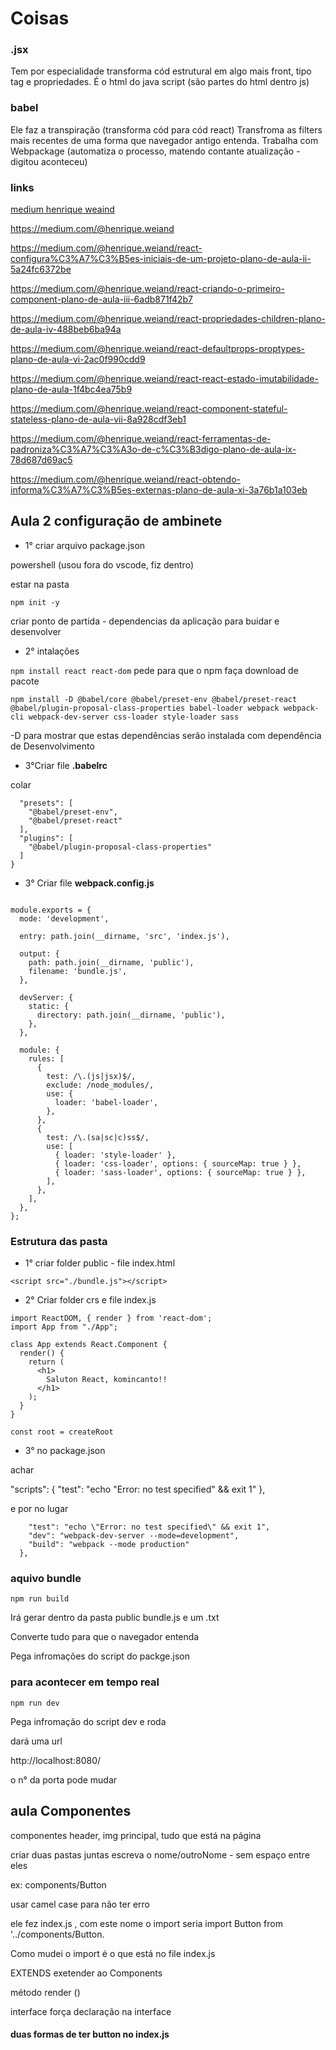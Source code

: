 # Coisas

### .jsx

Tem por especialidade transforma cód estrutural em algo mais front, tipo tag e propriedades.
É o html do java script (são partes do html dentro js)

### babel

Ele faz a transpiração (transforma cód para cód react)
Transfroma as filters mais recentes de uma forma que navegador antigo entenda.
Trabalha com Webpackage (automatiza o processo, matendo contante atualização - digitou aconteceu)

### links

[medium henrique weaind](https://medium.com/@henrique.weiand)

https://medium.com/@henrique.weiand

https://medium.com/@henrique.weiand/react-configura%C3%A7%C3%B5es-iniciais-de-um-projeto-plano-de-aula-ii-5a24fc6372be

https://medium.com/@henrique.weiand/react-criando-o-primeiro-component-plano-de-aula-iii-6adb871f42b7

https://medium.com/@henrique.weiand/react-propriedades-children-plano-de-aula-iv-488beb6ba94a

https://medium.com/@henrique.weiand/react-defaultprops-proptypes-plano-de-aula-vi-2ac0f990cdd9

https://medium.com/@henrique.weiand/react-react-estado-imutabilidade-plano-de-aula-1f4bc4ea75b9

https://medium.com/@henrique.weiand/react-component-stateful-stateless-plano-de-aula-vii-8a928cdf3eb1

https://medium.com/@henrique.weiand/react-ferramentas-de-padroniza%C3%A7%C3%A3o-de-c%C3%B3digo-plano-de-aula-ix-78d687d69ac5

https://medium.com/@henrique.weiand/react-obtendo-informa%C3%A7%C3%B5es-externas-plano-de-aula-xi-3a76b1a103eb

## Aula 2 configuração de ambinete

- 1° criar arquivo package.json

powershell (usou fora do vscode, fiz dentro)

estar na pasta

```npm init -y```

criar ponto de partida - dependencias da aplicação para buidar e desenvolver

- 2° intalações

``` npm install react react-dom ```
pede para que o npm faça download de pacote

```npm install -D @babel/core @babel/preset-env @babel/preset-react @babel/plugin-proposal-class-properties babel-loader webpack webpack-cli webpack-dev-server css-loader style-loader sass ```

-D para mostrar que estas dependências serão instalada com dependência de Desenvolvimento

- 3°Criar file <b>.babelrc</b>

colar

```{
  "presets": [
    "@babel/preset-env",
    "@babel/preset-react"
  ],
  "plugins": [
    "@babel/plugin-proposal-class-properties"
  ]
} 
```

- 3° Criar file <b>webpack.config.js</b>

```const path = require('path');

module.exports = {
  mode: 'development', 

  entry: path.join(__dirname, 'src', 'index.js'),

  output: {
    path: path.join(__dirname, 'public'),
    filename: 'bundle.js',
  },

  devServer: {
    static: {
      directory: path.join(__dirname, 'public'), 
    },
  },

  module: {
    rules: [
      {
        test: /\.(js|jsx)$/,
        exclude: /node_modules/,
        use: {
          loader: 'babel-loader',
        },
      },
      {
        test: /\.(sa|sc|c)ss$/,
        use: [
          { loader: 'style-loader' },
          { loader: 'css-loader', options: { sourceMap: true } },
          { loader: 'sass-loader', options: { sourceMap: true } },
        ],
      },
    ],
  },
};

```

### Estrutura das pasta

- 1° criar folder public - file index.html

<!DOCTYPE html>
<html lang="en">
  <head>
    <meta charset="UTF-8">
    <title>GoReact</title>
  </head>
  <body>
    <div id="app"></div>

    <script src="./bundle.js"></script>
  </body>
</html>

- 2° Criar folder crs e file index.js

```import React from 'react';
import ReactDOM, { render } from 'react-dom';
import App from "./App";

class App extends React.Component {
  render() {
    return (
      <h1>
        Saluton React, komincanto!!
      </h1>
    );
  }
}

const root = createRoot
```

- 3° no package.json

achar 

  "scripts": {
    "test": "echo \"Error: no test specified\" && exit 1"
  },

e por no lugar

```  "scripts": {
    "test": "echo \"Error: no test specified\" && exit 1",
    "dev": "webpack-dev-server --mode=development",
    "build": "webpack --mode production"
  },
  ```

### aquivo bundle

```npm run build```

Irá gerar dentro da pasta public bundle.js e um .txt

Converte tudo para que o navegador entenda

Pega infromações do script do packge.json

### para acontecer em tempo real

``` npm run dev ```

Pega infromação do script dev e roda

dará uma url 

http://localhost:8080/

o n° da porta pode mudar

##  aula Componentes

componentes header, img principal, tudo que está na página

criar duas pastas juntas escreva o nome/outroNome - sem espaço entre eles

ex: components/Button

usar camel case para não ter erro

ele fez index.js , com este nome o import seria import Button from '../components/Button. 

Como mudei o import é o que está no file index.js
 
 EXTENDS exetender ao Components

 método render  ()

 interface força declaração na interface

#### duas formas de ter button no index.js